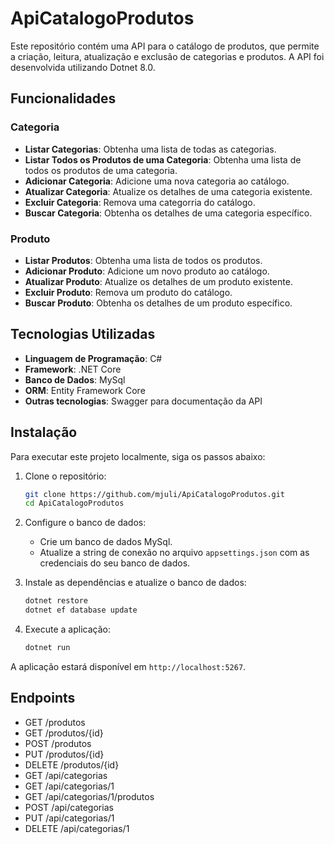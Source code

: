 # ApiCatalogoProdutos

Este repositório contém uma API para o catálogo de produtos, que permite a criação, leitura, atualização e exclusão de categorias e produtos. A API foi desenvolvida utilizando Dotnet 8.0.

## Funcionalidades

### Categoria
- **Listar Categorias**: Obtenha uma lista de todas as categorias.
- **Listar Todos os Produtos de uma Categoria**: Obtenha uma lista de todos os produtos de uma categoria.
- **Adicionar Categoria**: Adicione uma nova categoria ao catálogo.
- **Atualizar Categoria**: Atualize os detalhes de uma categoria existente.
- **Excluir Categoria**: Remova uma categorria do catálogo.
- **Buscar Categoria**: Obtenha os detalhes de uma categoria específico.

### Produto
- **Listar Produtos**: Obtenha uma lista de todos os produtos.
- **Adicionar Produto**: Adicione um novo produto ao catálogo.
- **Atualizar Produto**: Atualize os detalhes de um produto existente.
- **Excluir Produto**: Remova um produto do catálogo.
- **Buscar Produto**: Obtenha os detalhes de um produto específico.

## Tecnologias Utilizadas

- **Linguagem de Programação**: C# 
- **Framework**: .NET Core
- **Banco de Dados**: MySql
- **ORM**: Entity Framework Core
- **Outras tecnologias**: Swagger para documentação da API

## Instalação

Para executar este projeto localmente, siga os passos abaixo:

1. Clone o repositório:
    ```sh
    git clone https://github.com/mjuli/ApiCatalogoProdutos.git
    cd ApiCatalogoProdutos
    ```

2. Configure o banco de dados:
    - Crie um banco de dados MySql.
    - Atualize a string de conexão no arquivo `appsettings.json` com as credenciais do seu banco de dados.

3. Instale as dependências e atualize o banco de dados:
    ```sh
    dotnet restore
    dotnet ef database update
    ```

4. Execute a aplicação:
    ```sh
    dotnet run
    ```

A aplicação estará disponível em `http://localhost:5267`.

## Endpoints

- GET /produtos
- GET /produtos/{id}
- POST /produtos
- PUT /produtos/{id}
- DELETE /produtos/{id}
- GET /api/categorias
- GET /api/categorias/1
- GET /api/categorias/1/produtos
- POST /api/categorias
- PUT /api/categorias/1
- DELETE /api/categorias/1

